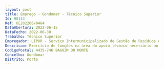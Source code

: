 ```yaml
--- 
layout: post
title: Emprego - Gondomar - Técnico Superior
Id: 98113
Ref: OE202206/0464
DataAbertura: 2022-06-15
DataFecho: 2022-06-30
Trabalho: Técnico Superior
Empregador: LIPOR - Serviço Intermunicipalizado de Gestão de Resíduos do Grande Porto
Descricao: Exercício de funções na área do apoio técnico necessário ao exercício dascompetências do Departamento Jurídico e de Auditoria, nomeadamente elaboração de informações e pareceres jurídicos  análise da legislação comimpacto na Associação  apoio Jurídico aos órgãos da Associação e às suasdiversas Unidades Orgânicas  apoio na realização de procedimentos decontratação pública, na modalidade de Concurso Público  elaboração decontratos, protocolos e outros documentos com competente jurídica  instruçãode processos disciplinares  Apoio em atividades compreendidas nas atribuições do Departamento Jurídico e de Auditoria.
CodigoPostal: 4435-746 BAGUIM DO MONTE
Concelho: Gondomar
Distrito: Porto
--- 
```

